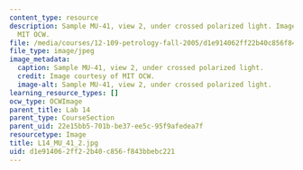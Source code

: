 ```yaml
---
content_type: resource
description: Sample MU-41, view 2, under crossed polarized light. Image courtesy of
  MIT OCW.
file: /media/courses/12-109-petrology-fall-2005/d1e914062ff22b40c856f843bbebc221_L14_MU_41_2.jpg
file_type: image/jpeg
image_metadata:
  caption: Sample MU-41, view 2, under crossed polarized light.
  credit: Image courtesy of MIT OCW.
  image-alt: Sample MU-41, view 2, under crossed polarized light.
learning_resource_types: []
ocw_type: OCWImage
parent_title: Lab 14
parent_type: CourseSection
parent_uid: 22e15bb5-701b-be37-ee5c-95f9afedea7f
resourcetype: Image
title: L14_MU_41_2.jpg
uid: d1e91406-2ff2-2b40-c856-f843bbebc221
---
```

